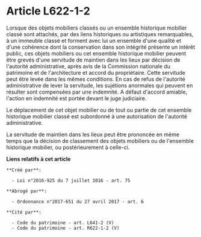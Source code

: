 # Article L622-1-2

Lorsque des objets mobiliers classés ou un ensemble historique mobilier classé sont attachés, par des liens historiques ou
artistiques remarquables, à un immeuble classé et forment avec lui un ensemble d'une qualité et d'une cohérence dont la
conservation dans son intégrité présente un intérêt public, ces objets mobiliers ou cet ensemble historique mobilier peuvent
être grevés d'une servitude de maintien dans les lieux par décision de l'autorité administrative, après avis de la Commission
nationale du patrimoine et de l'architecture et accord du propriétaire. Cette servitude peut être levée dans les mêmes
conditions. En cas de refus de l'autorité administrative de lever la servitude, les sujétions anormales qui peuvent en
résulter sont compensées par une indemnité. A défaut d'accord amiable, l'action en indemnité est portée devant le juge
judiciaire. 

Le déplacement de cet objet mobilier ou de tout ou partie de cet ensemble historique mobilier classé est subordonné à une
autorisation de l'autorité administrative. 

La servitude de maintien dans les lieux peut être prononcée en même temps que la décision de classement des objets mobiliers
ou de l'ensemble historique mobilier, ou postérieurement à celle-ci.

**Liens relatifs à cet article**

	**Créé par**:

	  - Loi n°2016-925 du 7 juillet 2016 - art. 75

	**Abrogé par**:

	  - Ordonnance n°2017-651 du 27 avril 2017 - art. 6

	**Cité par**:

	  - Code du patrimoine - art. L641-2 (V)
	  - Code du patrimoine - art. R622-1-2 (V)
